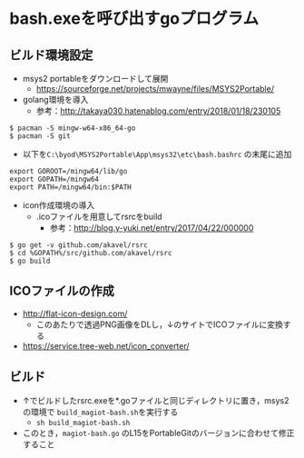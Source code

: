 # bash.exeを呼び出すgoプログラム
## ビルド環境設定
- msys2 portableをダウンロードして展開
  - https://sourceforge.net/projects/mwayne/files/MSYS2Portable/
- golang環境を導入
  - 参考：http://takaya030.hatenablog.com/entry/2018/01/18/230105
```
$ pacman -S mingw-w64-x86_64-go
$ pacman -S git
```
- 以下を`C:\byod\MSYS2Portable\App\msys32\etc\bash.bashrc` の末尾に追加
```
export GOROOT=/mingw64/lib/go
export GOPATH=/mingw64
export PATH=/mingw64/bin:$PATH
```
- icon作成環境の導入
  - .icoファイルを用意してrsrcをbuild
    - 参考：http://blog.y-yuki.net/entry/2017/04/22/000000
```
$ go get -v github.com/akavel/rsrc
$ cd %GOPATH%/src/github.com/akavel/rsrc
$ go build
```
## ICOファイルの作成
- http://flat-icon-design.com/
  - このあたりで透過PNG画像をDLし，↓のサイトでICOファイルに変換する
- https://service.tree-web.net/icon_converter/

## ビルド
- ↑でビルドしたrsrc.exeを*.goファイルと同じディレクトリに置き，msys2の環境で `build_magiot-bash.sh`を実行する
  - `sh build_magiot-bash.sh`
- このとき，`magiot-bash.go` のL15をPortableGitのバージョンに合わせて修正すること
